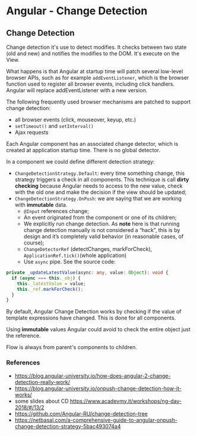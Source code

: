 # Angular - Change Detection

## Change Detection

Change detection it's use to detect modifies.
It checks between two state (old and new) and notifies the modifies to the DOM. It's execute on the View.

What happens is that Angular at startup time will patch several low-level browser APIs, such as for example `addEventListener`,  which is the browser function used to register all browser events, including click handlers.  Angular will replace addEventListener with a new version.

The following frequently used browser mechanisms are patched to support change detection:

- all browser events (click, mouseover, keyup, etc.)
- `setTimeout()` and `setInterval()`
- Ajax requests

Each Angular component has an associated change detector, which is created at application startup time.
There is no global detector.

In a component we could define different detection strategy:

- `ChangeDetectionStrategy.Default`:  every time something change, this strategy triggers a check in all components. This technique is call **dirty checking** because Angular needs to access to the new value, check with the old one and make the decision if the view should be updated;
- `ChangeDetectionStrategy.OnPush`:  we are saying that we are working with **immutable** data. 
	-  `@Input` references change;
	- An event originated from the component or one of its children;
	- We explicitly run change detection. As **note** here is that running change detection manually is not considered a “hack”,  this is by design and it’s completely valid behavior (in reasonable cases, of course);
	- `ChangeDetectorRef` (detectChanges, markForCheck), `ApplicationRef.tick()`(whole application)
	- Use `async` pipe. See the source code:

```typescript
private _updateLatestValue(async: any, value: Object): void {
  if (async === this._obj) {
    this._latestValue = value;
    this._ref.markForCheck();
  }
}
```

By default, Angular Change Detection works by checking if the value of template expressions have changed. This is done for all components.

Using **immutable** values Angular could avoid to check the entire object just the reference.

Flow is always from parent's components to children.


### References

- https://blog.angular-university.io/how-does-angular-2-change-detection-really-work/
- https://blog.angular-university.io/onpush-change-detection-how-it-works/
- some slides about CD https://www.acadevmy.it/workshops/ng-day-2018/#/13/2
- https://github.com/Angular-RU/change-detection-tree
- https://netbasal.com/a-comprehensive-guide-to-angular-onpush-change-detection-strategy-5bac493074a4
